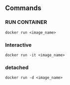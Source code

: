 ## Commands

### RUN CONTAINER
``docker run <image_name>``

### Interactive 
``docker run -it <image_name>``

### detached
``docker run -d <image_name>``
